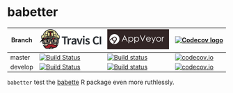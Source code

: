 # babetter

Branch|[![Travis CI logo](pics/TravisCI.png)](https://travis-ci.org)|[![AppVeyor logo](pics/AppVeyor.png)](https://www.appveyor.com)|[![Codecov logo](pics/Codecov.png)](https://www.codecov.io)
---|---|---|---
master|[![Build Status](https://travis-ci.org/richelbilderbeek/babetter.svg?branch=master)](https://travis-ci.org/richelbilderbeek/babetter)|[![Build status](https://ci.appveyor.com/api/projects/status/wy43dnx199ir3n2h/branch/master?svg=true)](https://ci.appveyor.com/project/richelbilderbeek/babetter/branch/master)|[![codecov.io](https://codecov.io/github/richelbilderbeek/babetter/coverage.svg?branch=master)](https://codecov.io/github/richelbilderbeek/babetter/branch/master)
develop|[![Build Status](https://travis-ci.org/richelbilderbeek/babetter.svg?branch=develop)](https://travis-ci.org/richelbilderbeek/babetter)|[![Build status](https://ci.appveyor.com/api/projects/status/wy43dnx199ir3n2h/branch/develop?svg=true)](https://ci.appveyor.com/project/richelbilderbeek/babetter/branch/develop)|[![codecov.io](https://codecov.io/github/richelbilderbeek/babetter/coverage.svg?branch=develop)](https://codecov.io/github/richelbilderbeek/babetter/branch/develop)

`babetter` test the [babette](https://github.com/ropensci/babette) 
R package even more ruthlessly.

